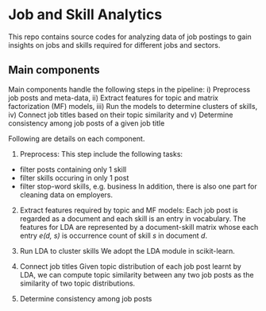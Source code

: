 # Job and Skill Analytics

This repo contains source codes for analyzing data of job postings to gain insights on jobs and skills required for different jobs and sectors.

## Main components
Main components handle the following steps in the pipeline: i) Preprocess job posts and meta-data, ii) Extract features for topic and matrix factorization (MF) models, iii) Run the models to determine clusters of skills, iv) Connect job titles based on their topic similarity and v) Determine consistency among job posts of a given job title

Following are details on each component.
1. Preprocess: 
This step include the following tasks:
  + filter posts containing only 1 skill
  + filter skills occuring in only 1 post
  + filter stop-word skills, e.g. business
In addition, there is also one part for cleaning data on employers.

2. Extract features required by topic and MF models:
Each job post is regarded as a document and each skill is an entry in vocabulary. 
The features for LDA are represented by a document-skill matrix whose each entry _e(d, s)_ is occurrence count of skill _s_ in document _d_.

3. Run LDA to cluster skills
We adopt the LDA module in scikit-learn.

4. Connect job titles
Given topic distribution of each job post learnt by LDA, we can compute topic similarity between any two job posts as the similarity of two topic distributions.

5. Determine consistency among job posts
